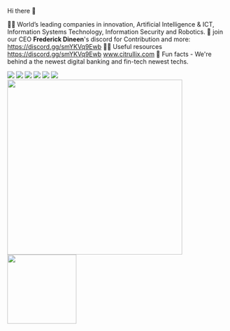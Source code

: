 Hi there 👋

🙋‍♀️ World’s leading companies in innovation, Artificial Intelligence & ICT, Information Systems Technology, Information Security and Robotics.
🌈 join our CEO **Frederick Dineen**'s discord for Contribution and more: https://discord.gg/smYKVq9Ewb
👩‍💻 Useful resources https://discord.gg/smYKVq9Ewb www.citrullix.com
🍿 Fun facts - We're behind a the newest digital banking and fin-tech newest techs.

<a href="https://www.linkedin.com/in/citrullix/" target="_blank"><img src="https://img.icons8.com/color/48/000000/linkedin.png"/></a>
<a href="https://www.instagram.com/citrullix/" target="_blank"><img src="https://img.icons8.com/fluency/48/000000/instagram-new.png"/></a>
<a href="https://twitter.com/citrullix/" target="_blank"><img src="https://img.icons8.com/fluency/48/000000/twitter.png"/></a>
<a href="https://www.youtube.com/channel/donwolfonline/" target="_blank"><img src="https://img.icons8.com/color/48/000000/youtube--v1.png"/></a>
<a href="https://www.citrullix.com" target="_blank"><img src="https://img.icons8.com/fluency/48/000000/domain.png"/></a>
<a href="mailto:info@citrullix.com" target="_blank"><img src="https://img.icons8.com/fluency/48/000000/email.png"/></a>
<br>
<img src="https://github-readme-stats.vercel.app/api?username=donwolfonline&show_icons=true&count_private=true" width="400" height="auto"/>
<img src="https://github-readme-stats.vercel.app/api/top-langs/?username=donwolfonline&layout=compact&show_icons=true/" width="auto" height="158"/>
